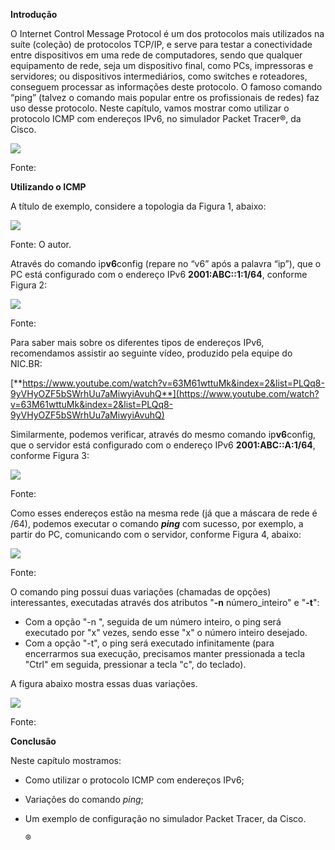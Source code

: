 **Introdução**

O Internet Control Message Protocol é um dos protocolos mais utilizados na suíte (coleção) de protocolos TCP/IP, e serve para testar a conectividade entre dispositivos em uma rede de computadores, sendo que qualquer equipamento de rede, seja um dispositivo final, como PCs, impressoras e servidores; ou dispositivos intermediários, como switches e roteadores, conseguem processar as informações deste protocolo. O famoso comando “ping” (talvez o comando mais popular entre os profissionais de redes) faz uso desse protocolo. Neste capítulo, vamos mostrar como utilizar o protocolo ICMP com endereços IPv6, no simulador Packet Tracer®, da Cisco.

[![](https://img.uninove.br/static/0/0/0/0/0/0/2/7/0/9/8/2709873/form-obj-0.png)](https://img.uninove.br/static/0/0/0/0/0/0/2/7/0/9/8/2709873/form-obj-0.png)

Fonte:

**Utilizando o ICMP**

A título de exemplo, considere a topologia da Figura 1, abaixo:

[![](https://img.uninove.br/static/0/0/0/0/0/0/2/7/3/2/6/2732699/41546.jpg)](https://img.uninove.br/static/0/0/0/0/0/0/2/7/3/2/6/2732699/41546.jpg)

Fonte: O autor.

Através do comando ip**v6**config (repare no “v6” após a palavra “ip”), que o PC está configurado com o endereço IPv6 **2001:ABC::****1****:1/64**, conforme Figura 2:

[![](https://img.uninove.br/static/0/0/0/0/0/0/2/7/0/9/8/2709884/4.png)](https://img.uninove.br/static/0/0/0/0/0/0/2/7/0/9/8/2709884/4.png)

Fonte:

Para saber mais sobre os diferentes tipos de endereços IPv6, recomendamos assistir ao seguinte vídeo, produzido pela equipe do NIC.BR:

[**https://www.youtube.com/watch?v=63M61wttuMk&index=2&list=PLQq8-9yVHyOZF5bSWrhUu7aMiwyiAvuhQ**](https://www.youtube.com/watch?v=63M61wttuMk&index=2&list=PLQq8-9yVHyOZF5bSWrhUu7aMiwyiAvuhQ)

Similarmente, podemos verificar, através do mesmo comando ip**v6**config, que o servidor está configurado com o endereço IPv6 **2001:ABC::A:1/64**, conforme Figura 3:

[![](https://img.uninove.br/static/0/0/0/0/0/0/2/7/0/9/8/2709883/3.png)](https://img.uninove.br/static/0/0/0/0/0/0/2/7/0/9/8/2709883/3.png)

Fonte:

Como esses endereços estão na mesma rede (já que a máscara de rede é /64), podemos executar o comando _**ping**_ com sucesso, por exemplo, a partir do PC, comunicando com o servidor, conforme Figura 4, abaixo:

[![](https://img.uninove.br/static/0/0/0/0/0/0/2/7/0/9/8/2709878/2.png)](https://img.uninove.br/static/0/0/0/0/0/0/2/7/0/9/8/2709878/2.png)

Fonte:

O comando ping possui duas variações (chamadas de opções) interessantes, executadas através dos atributos "**-n** número_inteiro" e "**-t**":

- Com a opção "-n ", seguida de um número inteiro, o ping será executado por "x" vezes, sendo esse "x" o número inteiro desejado.
- Com a opção "-t", o ping será executado infinitamente (para encerrarmos sua execução, precisamos manter pressionada a tecla "Ctrl" em seguida, pressionar a tecla "c", do teclado).

A figura abaixo mostra essas duas variações.

[![](https://img.uninove.br/static/0/0/0/0/0/0/2/7/0/9/8/2709874/form-obj-0-1-.png)](https://img.uninove.br/static/0/0/0/0/0/0/2/7/0/9/8/2709874/form-obj-0-1-.png)

Fonte:

**Conclusão**

Neste capítulo mostramos:

- Como utilizar o protocolo ICMP com endereços IPv6;
- Variações do comando _ping_;
- Um exemplo de configuração no simulador Packet Tracer, da Cisco.
    
    ®